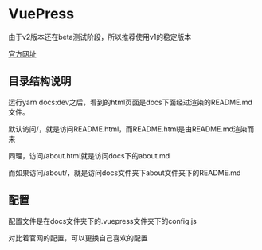 # VuePress

由于v2版本还在beta测试阶段，所以推荐使用v1的稳定版本

[官方网址](https://vuepress.vuejs.org/zh/)

## 目录结构说明

运行yarn docs:dev之后，看到的html页面是docs下面经过渲染的README.md文件。

默认访问/，就是访问README.html，而README.html是由README.md渲染而来

同理，访问/about.html就是访问docs下的about.md

而如果访问/about/，就是访问docs文件夹下about文件夹下的README.md



## 配置

配置文件是在docs文件夹下的.vuepress文件夹下的config.js

对比着官网的配置，可以更换自己喜欢的配置
